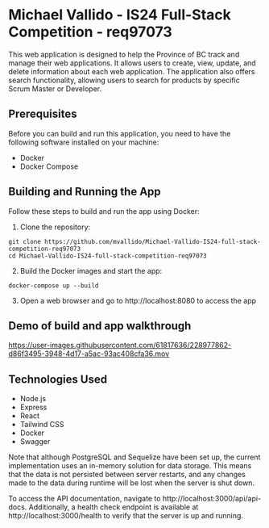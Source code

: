# Michael Vallido - IS24 Full-Stack Competition - req97073

This web application is designed to help the Province of BC track and manage their web applications. It allows users to create, view, update, and delete information about each web application. The application also offers search functionality, allowing users to search for products by specific Scrum Master or Developer.

## Prerequisites
Before you can build and run this application, you need to have the following software installed on your machine:

- Docker
- Docker Compose

## Building and Running the App
Follow these steps to build and run the app using Docker:

1. Clone the repository:

```
git clone https://github.com/mvallido/Michael-Vallido-IS24-full-stack-competition-req97073
cd Michael-Vallido-IS24-full-stack-competition-req97073
```

2. Build the Docker images and start the app:

```
docker-compose up --build
```

3. Open a web browser and go to http://localhost:8080 to access the app

## Demo of build and app walkthrough
https://user-images.githubusercontent.com/61817636/228977862-d86f3495-3948-4d17-a5ac-93ac408cfa36.mov

## Technologies Used
- Node.js
- Express
- React
- Tailwind CSS
- Docker
- Swagger

Note that although PostgreSQL and Sequelize have been set up, the current implementation uses an in-memory solution for data storage. This means that the data is not persisted between server restarts, and any changes made to the data during runtime will be lost when the server is shut down.

To access the API documentation, navigate to http://localhost:3000/api/api-docs. Additionally, a health check endpoint is available at http://localhost:3000/health to verify that the server is up and running.
